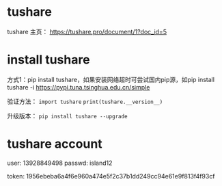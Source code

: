 # tushare

tushare 主页：
https://tushare.pro/document/1?doc_id=5

# install tushare
方式1：pip install tushare，如果安装网络超时可尝试国内pip源，如pip install tushare -i https://pypi.tuna.tsinghua.edu.cn/simple 

验证方法：
`import tushare`
`print(tushare.__version__)`

升级版本：
`pip install tushare --upgrade`

# tushare account

user: 13928849498
passwd: island12

token: 1956ebeba6a4f6e960a474e5f2c37b1dd249cc94e61e9f813f4f93cf